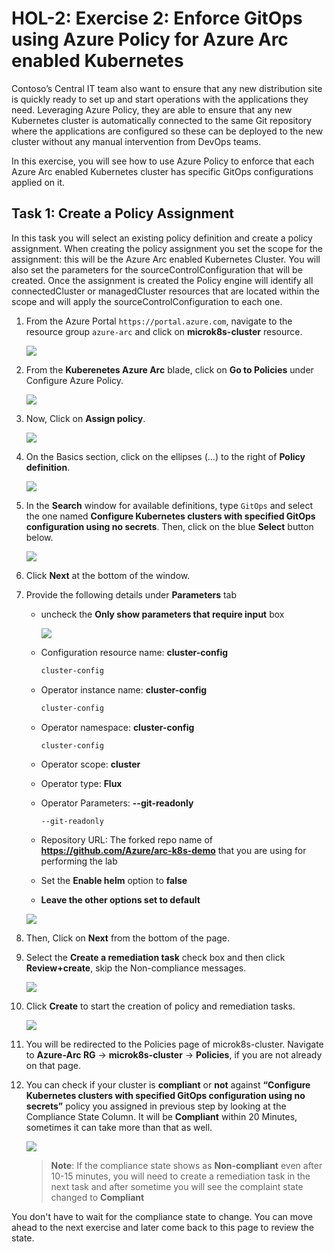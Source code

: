 # HOL-2: Exercise 2: Enforce GitOps using Azure Policy for Azure Arc enabled Kubernetes
Contoso’s Central IT team also want to ensure that any new distribution site is quickly ready to set up and start operations with the applications they need. Leveraging Azure Policy, they are able to ensure that any new Kubernetes cluster is automatically connected to the same Git repository where the applications are configured so these can be deployed to the new cluster without any manual intervention from DevOps teams.

In this exercise, you will see how to use Azure Policy to enforce that each Azure Arc enabled Kubernetes cluster has specific GitOps configurations applied on it.

## Task 1: Create a Policy Assignment
In this task you will select an existing policy definition and create a policy assignment. When creating the policy assignment you set the scope for the assignment: this will be the Azure Arc enabled Kubernetes Cluster. You will also set the parameters for the sourceControlConfiguration that will be created. Once the assignment is created the Policy engine will identify all connectedCluster or managedCluster resources that are located within the scope and will apply the sourceControlConfiguration to each one.

1. From the Azure Portal ```https://portal.azure.com```, navigate to the resource group ```azure-arc``` and click on **microk8s-cluster** resource. 

    ![](.././media/0151.png)

1. From the **Kuberenetes Azure Arc** blade, click on **Go to Policies** under Configure Azure Policy.

    ![](.././media/15.png)

1. Now, Click on **Assign policy**.

    ![](.././media/16.png)

1. On the Basics section, click on the ellipses (…) to the right of **Policy definition**.

    ![](.././media/17v2.png)

1. In the **Search** window for available definitions, type ```GitOps``` and select the one named **Configure Kubernetes clusters with specified GitOps configuration using no secrets**.  Then, click on the blue **Select** button below.

    ![](.././media/gitops.png)

1. Click **Next** at the bottom of the window.

1. Provide the following details under **Parameters** tab

    - uncheck the **Only show parameters that require input** box
    
      ![](.././media/uncheck-new.png)
      
    - Configuration resource name: **cluster-config**
      ```bash
      cluster-config
      ```
    - Operator instance name: **cluster-config**
      ```bash
      cluster-config
      ```
    - Operator namespace: **cluster-config**
      ```
      cluster-config
      ```
    - Operator scope: **cluster**

    - Operator type: **Flux**

    - Operator Parameters: **--git-readonly**
      ```
      --git-readonly
      ```
    - Repository URL: The forked repo name of **https://github.com/Azure/arc-k8s-demo** that you are using for performing the lab
    - Set the **Enable helm** option to **false**
    - **Leave the other options set to default**
     
    ![](.././media/19v2.png)

1. Then, Click on **Next** from the bottom of the page.
   
1. Select the **Create a remediation task** check box and then click **Review+create**, skip the Non-compliance messages.

    ![](.././media/gitops2.png)
     
1. Click **Create** to start the creation of policy and remediation tasks.

    ![](.././media/gitops3.png)

1. You will be redirected to the Policies page of microk8s-cluster. Navigate to **Azure-Arc RG** -> **microk8s-cluster** -> **Policies**, if you are not already on that page.

1. You can check if your cluster is **compliant** or **not** against **“Configure Kubernetes clusters with specified GitOps configuration using no secrets”** policy you assigned in previous step by looking at the Compliance State Column. It will be **Compliant** within 20 Minutes, sometimes it can take more than that as well. 

     ![](.././media/gitops4.png)
     
   > **Note**: If the compliance state shows as **Non-compliant** even after 10-15 minutes, you will need to create a remediation task in the next task and after sometime you will see the complaint state changed to **Compliant**
   
You don't have to wait for the compliance state to change. You can move ahead to the next exercise and later come back to this page to review the state.
